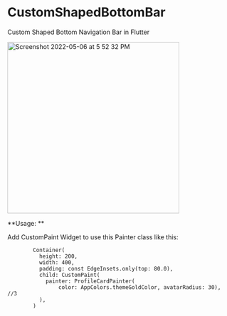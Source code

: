 # CustomShapedBottomBar
Custom Shaped Bottom Navigation Bar in Flutter


<img width="386" alt="Screenshot 2022-05-06 at 5 52 32 PM" src="https://user-images.githubusercontent.com/59359564/167130441-d372e344-5d3f-4284-9cd8-6f0e91cf031d.png">


**Usage: **

Add CustomPaint Widget to use this Painter class like this: 

            Container(
              height: 200,
              width: 400,
              padding: const EdgeInsets.only(top: 80.0),
              child: CustomPaint(
                painter: ProfileCardPainter(
                    color: AppColors.themeGoldColor, avatarRadius: 30), //3
              ),
            )
